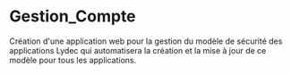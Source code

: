 # Gestion_Compte
Création d'une application web pour la gestion du modèle de sécurité des applications Lydec qui automatisera la création et la mise à jour de ce modèle pour tous les applications.
